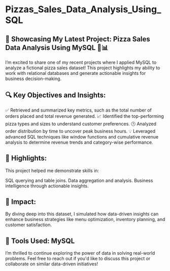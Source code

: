 # Pizzas_Sales_Data_Analysis_Using_SQL
## 🚀 Showcasing My Latest Project: Pizza Sales Data Analysis Using MySQL 🍕📊
I’m excited to share one of my recent projects where I applied MySQL to analyze a fictional pizza sales dataset! This project highlights my ability to work with relational databases and generate actionable insights for business decision-making.

## 🔍 Key Objectives and Insights:

✅ Retrieved and summarized key metrics, such as the total number of orders placed and total revenue generated.
📈 Identified the top-performing pizza types and sizes to understand customer preferences.
🕒 Analyzed order distribution by time to uncover peak business hours.
💡 Leveraged advanced SQL techniques like window functions and cumulative revenue analysis to determine revenue trends and category-wise performance.
## 🎯 Highlights:
This project helped me demonstrate skills in:

SQL querying and table joins.
Data aggregation and analysis.
Business intelligence through actionable insights.
## 🌟 Impact:
By diving deep into this dataset, I simulated how data-driven insights can enhance business strategies like menu optimization, inventory planning, and customer satisfaction.

## 💼 Tools Used: MySQL

I’m thrilled to continue exploring the power of data in solving real-world problems. Feel free to reach out if you'd like to discuss this project or collaborate on similar data-driven initiatives!
